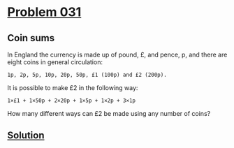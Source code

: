 # [Problem 031](https://projecteuler.net/problem=31)
## Coin sums

In England the currency is made up of pound, £, and pence, p, and there are eight coins in general circulation:

    1p, 2p, 5p, 10p, 20p, 50p, £1 (100p) and £2 (200p).

It is possible to make £2 in the following way:

    1×£1 + 1×50p + 2×20p + 1×5p + 1×2p + 3×1p

How many different ways can £2 be made using any number of coins?

[Solution](https://github.com/Gott50/ProjectEuler-Odyssey/blob/master/Project%20Euler/src/problems/P031_Coin_sums.java)
---
